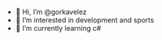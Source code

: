 - 👋 Hi, I’m @gorkavelez
- 👀 I’m interested in development and sports
- 🌱 I’m currently learning c#

<!---
gorkavelez/gorkavelez is a ✨ special ✨ repository because its `README.md` (this file) appears on your GitHub profile.
You can click the Preview link to take a look at your changes.
--->

